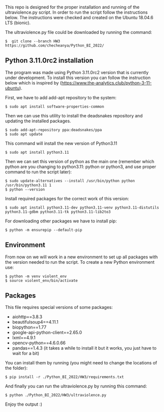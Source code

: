 This repo is designed for the proper installation and running of the ultraviolence.py script. In order to run the script follow the instructions below.
The instructions were checked and created on the Ubuntu 18.04.6 LTS (bionic).

The ultraviolence.py file could be downloaded by running the command:
```console
$  git clone --branch HW3 https://github.com/checheanya/Python_BI_2022/
```

## Python 3.11.0rc2 installation

The program was made using Python 3.11.0rc2 version that is currently under development. To install this version you can follow the instruction below which is inspired by (https://www.the-analytics.club/python-3-11-ubuntu).

First, we have to add add-apt repository to the system:
```console
$ sudo apt install software-properties-common
```

Then we can use this utility to install the deadsnakes repository and updating the installed packages.
```console
$ sudo add-apt-repository ppa:deadsnakes/ppa
$ sudo apt update
```

This command will install the new version of Python3.11
```console
$ sudo apt install python3.11
```

Then we can set this version of python as the main one (remember which python are you changing to python3.11: python or python3, and use proper command to run the script later):
```console
$ sudo update-alternatives --install /usr/bin/python python /usr/bin/python3.11 1
$ python --version
```

Install required packages for the correct work of this version:
```console
$ sudo apt install python3.11-dev python3.11-venv python3.11-distutils python3.11-gdbm python3.11-tk python3.11-lib2to3
```

For downloading other packages we have to install pip:
```console
$ python -m ensurepip --default-pip
```

## Environment 

From now on we will work in a new environment to set up all packages with the version needed to run the script.
To create a new Python environment use:
```console
$ python -m venv violent_env
$ source violent_env/bin/activate
```

## Packages

This file requires special versions of some packages:
* aiohttp==3.8.3
* beautifulsoup4==4.11.1
* biopython==1.77
* google-api-python-client==2.65.0
* lxml==4.9.1
* opencv-python==4.6.0.66
* pandas==1.4.3 (it takes a while to install it but it works, you just have to wait for a bit)

You can install them by running (you might need to change the locations of the folder):
```console
$ pip install -r ./Python_BI_2022/HW3/requirements.txt
```

And finally you can run the ultraviolence.py by running this command:
```console
$ python ./Python_BI_2022/HW3/ultraviolence.py
```
Enjoy the output :)

